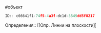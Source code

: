 #объект

```javascript
ID:: c66641f1-74f5-4a3f-dc1d-5549dd5f8217
```

Определения:: [[Опр. Линии на плоскости]]